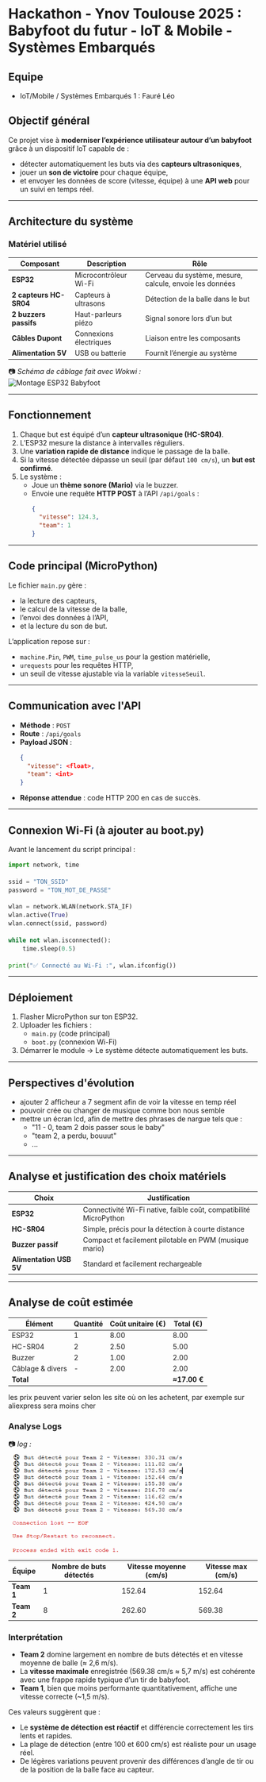 # Hackathon - Ynov Toulouse 2025 : Babyfoot du futur - IoT & Mobile - Systèmes Embarqués

## Equipe

- IoT/Mobile / Systèmes Embarqués 1 : Fauré Léo

## Objectif général

Ce projet vise à **moderniser l’expérience utilisateur autour d’un babyfoot** grâce à un dispositif IoT capable de :
- détecter automatiquement les buts via des **capteurs ultrasoniques**,
- jouer un **son de victoire** pour chaque équipe,
- et envoyer les données de score (vitesse, équipe) à une **API web** pour un suivi en temps réel.

---

## Architecture du système

### Matériel utilisé

| Composant | Description | Rôle |
|------------|-------------|------|
| **ESP32** | Microcontrôleur Wi-Fi | Cerveau du système, mesure, calcule, envoie les données |
| **2 capteurs HC-SR04** | Capteurs à ultrasons | Détection de la balle dans le but |
| **2 buzzers passifs** | Haut-parleurs piézo | Signal sonore lors d’un but |
| **Câbles Dupont** | Connexions électriques | Liaison entre les composants |
| **Alimentation 5V** | USB ou batterie | Fournit l’énergie au système |

📷 *Schéma de câblage fait avec Wokwi :*  
![Montage ESP32 Babyfoot](./iot/Capture%20d'écran%202025-10-17%20113301.png)

---

## Fonctionnement

1. Chaque but est équipé d’un **capteur ultrasonique (HC-SR04)**.
2. L’ESP32 mesure la distance à intervalles réguliers.
3. Une **variation rapide de distance** indique le passage de la balle.
4. Si la vitesse détectée dépasse un seuil (par défaut `100 cm/s`), un **but est confirmé**.
5. Le système :
   - Joue un **thème sonore (Mario)** via le buzzer.
   - Envoie une requête **HTTP POST** à l’API `/api/goals` :
     ```json
     {
       "vitesse": 124.3,
       "team": 1
     }
     ```

---

## Code principal (MicroPython)

Le fichier `main.py` gère :
- la lecture des capteurs,
- le calcul de la vitesse de la balle,
- l’envoi des données à l’API,
- et la lecture du son de but.

L’application repose sur :
- `machine.Pin`, `PWM`, `time_pulse_us` pour la gestion matérielle,
- `urequests` pour les requêtes HTTP,
- un seuil de vitesse ajustable via la variable `vitesseSeuil`.

---

## Communication avec l'API

- **Méthode** : `POST`
- **Route** : `/api/goals`
- **Payload JSON** :
  ```json
  {
    "vitesse": <float>, 
    "team": <int>
  }
  ```
- **Réponse attendue** : code HTTP 200 en cas de succès.

---

## Connexion Wi-Fi (à ajouter au boot.py)

Avant le lancement du script principal :

```python
import network, time

ssid = "TON_SSID"
password = "TON_MOT_DE_PASSE"

wlan = network.WLAN(network.STA_IF)
wlan.active(True)
wlan.connect(ssid, password)

while not wlan.isconnected():
    time.sleep(0.5)

print("✅ Connecté au Wi-Fi :", wlan.ifconfig())
```

---

## Déploiement

1. Flasher MicroPython sur ton ESP32.
2. Uploader les fichiers :
   - `main.py` (code principal)
   - `boot.py` (connexion Wi-Fi)
3. Démarrer le module → Le système détecte automatiquement les buts.

---

## Perspectives d'évolution

- ajouter 2 afficheur a 7 segment afin de voir la vitesse en temp réel
- pouvoir crée ou changer de musique comme bon nous semble
- mettre un écran lcd, afin de mettre des phrases de nargue tels que :
    - "11 - 0, team 2 dois passer sous le baby"
    - "team 2, a perdu, bouuut"
    - ...

---

## Analyse et justification des choix matériels

| Choix | Justification |
|-------|---------------|
| **ESP32** | Connectivité Wi-Fi native, faible coût, compatibilité MicroPython |
| **HC-SR04** | Simple, précis pour la détection à courte distance |
| **Buzzer passif** | Compact et facilement pilotable en PWM (musique mario) |
| **Alimentation USB 5V** | Standard et facilement rechargeable |

---

## Analyse de coût estimée

| Élément | Quantité | Coût unitaire (€) | Total (€) |
|---------|----------|-------------------|-----------|
| ESP32 | 1 | 8.00 | 8.00 |
| HC-SR04 | 2 | 2.50 | 5.00 |
| Buzzer | 2 | 1.00 | 2.00 |
| Câblage & divers | - | 2.00 | 2.00 |
| **Total** | | | **≈17.00 €** |

les prix peuvent varier selon les site où on les achetent, par exemple sur aliexpress sera moins cher


### Analyse Logs

📷 *log :*  
![log des but](./iot/logs.png)

| Équipe | Nombre de buts détectés | Vitesse moyenne (cm/s) | Vitesse max (cm/s) |
|---------|--------------------------|------------------------|--------------------|
| **Team 1** | 1 | 152.64 | 152.64 |
| **Team 2** | 8 | 262.60 | 569.38 |

### Interprétation

- **Team 2** domine largement en nombre de buts détectés et en vitesse moyenne de balle (≈ 2,6 m/s).  
- La **vitesse maximale** enregistrée (569.38 cm/s ≈ 5,7 m/s) est cohérente avec une frappe rapide typique d’un tir de babyfoot.  
- **Team 1**, bien que moins performante quantitativement, affiche une vitesse correcte (~1,5 m/s).  

Ces valeurs suggèrent que :
- Le **système de détection est réactif** et différencie correctement les tirs lents et rapides.  
- La plage de détection (entre 100 et 600 cm/s) est réaliste pour un usage réel.  
- De légères variations peuvent provenir des différences d’angle de tir ou de la position de la balle face au capteur.  

